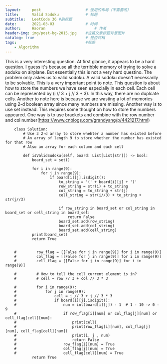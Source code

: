 ```yaml
---
layout:     post                    # 使用的布局（不需要改）
title:      Valid Sodoku            # 标题 
subtitle:   LeetCode 36 #副标题
date:       2021-03-03              # 时间
author:     Haoran                      # 作者
header-img: img/post-bg-2015.jpg    #这篇文章标题背景图片
catalog: true                       # 是否归档
tags:                               #标签
    - Algorithm
---
```


This is a very interesting question. At first glance, it appears to be a hard question. I guess it's because all the terribble memory of trying to solve a soduku on airplane. But essentially this is not a very hard questino. The problem only askes us to valid sodoku. A valid sodoku doesn't necessarily to be solvable. This is a very important point to note. This question is about how to store the numbers we have seen especially in each cell. Each cell can be represented by (i // 3 + j // 3 * 3). In this way, there are no duplcate cells. Another to note here is because we are wasting a lot of memories using 2-d boolean array since many numbers are missing. Another way is to use set instead. This requires some thought on how to store the numbers appeared. One way is to use brackets and combine with the row number and col number(https://www.cnblogs.com/grandyang/p/4421217.html)       
        
        class Solution:
            # Use 3 2-d array to store whehter a number has existed before
            # An array of length 9 to store whether the number has existed for that row
            # Also an array for each column and each cell

            def isValidSudoku(self, board: List[List[str]]) -> bool:
                board_set = set()

                for i in range(9):
                    for j in range(9):
                        if board[i][j].isdigit():
                            to_string = '(' + board[i][j] + ')'
                            row_string = str(i) + to_string
                            col_string = to_string + str(j)
                            cell_string = str(i//3) + to_string + str(j//3)

                            if row_string in board_set or col_string in board_set or cell_string in board_set:
                                return False
                            board_set.add(row_string)
                            board_set.add(col_string)
                            board_set.add(cell_string)
                print(board_set)
                return True


        #         row_flag = [[False for j in range(9)] for i in range(9)]
        #         col_flag = [[False for j in range(9)] for i in range(9)]
        #         cell_flag = [[False for j in range(9)] for i in range(9)]

        #         # How to tell the cell current element is in?
        #         # cell = row // 3 + col // 3 * 3

        #         for i in range(9):
        #             for j in range(9):
        #                 cell = i // 3 + j // 3 * 3
        #                 if board[i][j].isdigit():
        #                     num = int(board[i][j]) - 1  # 1 - 10 -> 0 - 9
        #                     if row_flag[i][num] or col_flag[j][num] or cell_flag[cell][num]:
        #                         print(cell)
        #                         print(row_flag[i][num], col_flag[j][num], cell_flag[cell][num])
        #                         print(i, j , num)
        #                         return False
        #                     row_flag[i][num] = True
        #                     col_flag[j][num] = True
        #                     cell_flag[cell][num] = True
                return True
